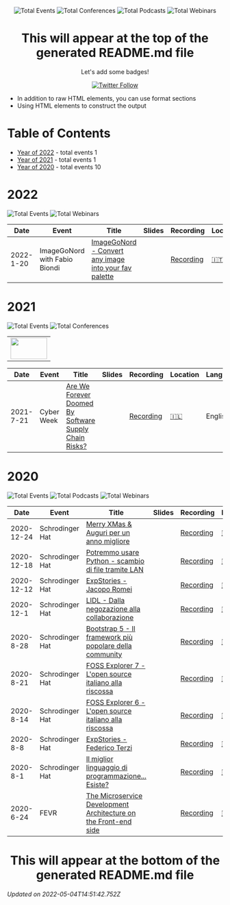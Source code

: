 <div align='center'><p><img src="https://img.shields.io/badge/total-12-blue?style=flat-square" alt="Total Events">  <img src="https://img.shields.io/badge/conferences-1-red?style=flat-square" alt="Total Conferences"> <img src="https://img.shields.io/badge/podcasts-9-yellow?style=flat-square" alt="Total Podcasts"> <img src="https://img.shields.io/badge/webinars-2-lightgrey?style=flat-square" alt="Total Webinars">  </p>
</div>
  <p align='center'><h1 align='center'>This will appear at the top of the generated README.md file</h1>
<p align='center'>Let's add some badges! <p align='center'><a href='https://twitter.com/liran_tal'><img alt='Twitter Follow' src='https://img.shields.io/twitter/follow/liran_tal?style=social'></a></p>

 - In addition to raw HTML elements, you can use format sections
 - Using HTML elements to construct the output


# Table of Contents


 - [Year of 2022](#2022) - total events 1
 - [Year of 2021](#2021) - total events 1
 - [Year of 2020](#2020) - total events 10

# 2022


![Total Events](https://img.shields.io/badge/total-1-blue?style=flat-square)    ![Total Webinars](https://img.shields.io/badge/webinars-1-lightgrey?style=flat-square)  




| Date | Event | Title | Slides | Recording | Location | Language |
| ---- | ----- | ----- | ------ | --------- | -------- | -------- |
| 2022-1-20 | ImageGoNord with Fabio Biondi | [ImageGoNord - Convert any image into your fav palette](pages/2022/2022-01-20.md) |  | [Recording](https://www.youtube.com/watch?v=xA10BloVyNI) | [🇮🇹](## "Italy") | Italian |


# 2021


![Total Events](https://img.shields.io/badge/total-1-blue?style=flat-square)  ![Total Conferences](https://img.shields.io/badge/conferences-1-red?style=flat-square)    


<table>
  <tr>
    <td align="center"> <img src="https://pbs.twimg.com/media/E61MqWJXoAMJdHM?format=jpg&name=4096x4096" width="85" height="50" /> </td>
  </tr>
</table>


| Date | Event | Title | Slides | Recording | Location | Language |
| ---- | ----- | ----- | ------ | --------- | -------- | -------- |
| 2021-7-21 | Cyber Week | [Are We Forever Doomed By Software Supply Chain Risks?](pages/2021/2021-01-01.md) |  | [Recording](https://www.youtube.com/watch?v=x74sMCaZKbg&ab_channel=Snyk) | [🇮🇱](## "Israel") | English |


# 2020


![Total Events](https://img.shields.io/badge/total-10-blue?style=flat-square)   ![Total Podcasts](https://img.shields.io/badge/podcasts-9-yellow?style=flat-square) ![Total Webinars](https://img.shields.io/badge/webinars-1-lightgrey?style=flat-square)  




| Date | Event | Title | Slides | Recording | Location | Language |
| ---- | ----- | ----- | ------ | --------- | -------- | -------- |
| 2020-12-24 | Schrodinger Hat | [Merry XMas & Auguri per un anno migliore](pages/2020/2020-12-24.md) |  | [Recording](https://www.youtube.com/watch?v=Dv01ObWa_rw) | [🇮🇹](## "Italy") | Italian |
| 2020-12-18 | Schrodinger Hat | [Potremmo usare Python - scambio di file tramite LAN](pages/2020/2020-12-18.md) |  | [Recording](https://www.youtube.com/watch?v=KMz2c7YkYoU) | [🇮🇹](## "Italy") | Italian |
| 2020-12-12 | Schrodinger Hat | [ExpStories - Jacopo Romei](pages/2020/2020-12-12.md) |  | [Recording](https://www.youtube.com/watch?v=s5uyOVQDnfA) | [🇮🇹](## "Italy") | Italian |
| 2020-12-1 | Schrodinger Hat | [LIDL - Dalla negozazione alla collaborazione](pages/2020/2020-12-01.md) |  | [Recording](https://www.youtube.com/watch?v=yRlpWYCoYUI) | [🇮🇹](## "Italy") | Italian |
| 2020-8-28 | Schrodinger Hat | [Bootstrap 5 - Il framework più popolare della community](pages/2020/2020-08-28.md) |  | [Recording](https://www.youtube.com/watch?v=nHCXZC2InAA) | [🇮🇹](## "Italy") | Italian |
| 2020-8-21 | Schrodinger Hat | [FOSS Explorer 7 - L'open source italiano alla riscossa](pages/2020/2020-08-21.md) |  | [Recording](https://www.youtube.com/watch?v=nTxmy-tbqps) | [🇮🇹](## "Italy") | Italian |
| 2020-8-14 | Schrodinger Hat | [FOSS Explorer 6 - L'open source italiano alla riscossa](pages/2020/2020-08-14.md) |  | [Recording](https://www.youtube.com/watch?v=KNwsaZ84bAc) | [🇮🇹](## "Italy") | Italian |
| 2020-8-8 | Schrodinger Hat | [ExpStories - Federico Terzi](pages/2020/2020-08-08.md) |  | [Recording](https://www.youtube.com/watch?v=JxPaSbtnyns) | [🇮🇹](## "Italy") | Italian |
| 2020-8-1 | Schrodinger Hat | [Il miglior linguaggio di programmazione... Esiste?](pages/2020/2020-08-01.md) |  | [Recording](https://www.youtube.com/watch?v=BvJm8rdrZRk) | [🇮🇹](## "Italy") | Italian |
| 2020-6-24 | FEVR | [The Microservice Development Architecture on the Front-end side](pages/2020/2020-06-24.md) |  | [Recording](https://www.facebook.com/matteoguidotto/videos/10223595118089929) | [🇮🇹](## "Italy") | Italian |



<p align='center'><h1 align='center'>This will appear at the bottom of the generated README.md file</h1>

<i>Updated on 2022-05-04T14:51:42.752Z</i>